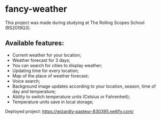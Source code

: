 # fancy-weather

This project was made during studying at The Rolling Scopes School (RS2019Q3).

## Available features:
- Current weather for your location;
- Weather forecast for 3 days;
- You can search for cities to display weather;
- Updating time for every location;
- Map of the place of weather forecast;
- Voice search;
- Background image updates according to your location, season, time of day and temperature; 
- Ability to switch temperature units (Celsius or Fahrenheit);
- Temperature units save in local storage;


Deployed project: https://wizardly-pasteur-830395.netlify.com/
